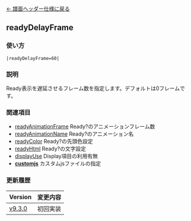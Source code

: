 [← 譜面ヘッダー仕様に戻る](dos_header.html)
## readyDelayFrame
### 使い方
```
|readyDelayFrame=60|
```
### 説明
Ready表示を遅延させるフレーム数を指定します。デフォルトは0フレームです。    

### 関連項目
- [readyAnimationFrame](dos-h0073-readyAnimationFrame.html)  Ready?のアニメーションフレーム数
- [readyAnimationName](dos-h0074-readyAnimationName.html)  Ready?のアニメーション名
- [readyColor](dos-h0075-readyColor.html)  Ready?の先頭色設定
- [readyHtml](dos-h0080-readyHtml.html)  Ready?の文字設定
- [displayUse](dos-h0057-displayUse.html)  Display項目の利用有無
- [**customjs**](dos-h0019-customjs.html)  カスタムjsファイルの指定

### 更新履歴

|Version|変更内容|
|----|----|
|[v9.3.0](https://github.com/cwtickle/danoniplus/releases/tag/v9.3.0)|初回実装|